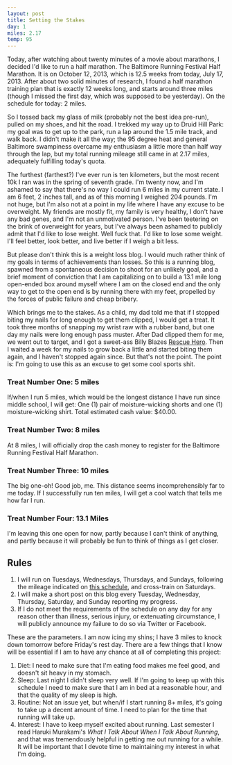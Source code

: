 ```yaml
---
layout: post
title: Setting the Stakes
day: 1
miles: 2.17
temp: 95
---
```


Today, after watching about twenty minutes of a movie about marathons, I decided I'd like to run a half marathon. The Baltimore Running Festival Half Marathon. It is on October 12, 2013, which is 12.5 weeks from today, July 17, 2013. After about two solid minutes of research, I found a half marathon training plan that is exactly 12 weeks long, and starts around three miles (though I missed the first day, which was supposed to be yesterday). On the schedule for today: 2 miles. 

So I tossed back my glass of milk (probably not the best idea pre-run), pulled on my shoes, and hit the road. I trekked my way up to Druid Hill Park: my goal was to get up to the park, run a lap around the 1.5 mile track, and walk back. I didn't make it all the way; the 95 degree heat and general Baltimore swampiness overcame my enthusiasm a little more than half way through the lap, but my total running mileage still came in at 2.17 miles, adequately fulfilling today's quota. 

The furthest (farthest?) I've ever run is ten kilometers, but the most recent 10k I ran was in the spring of seventh grade. I'm twenty now, and I'm ashamed to say that there's no way I could run 6 miles in my current state. I am 6 feet, 2 inches tall, and as of this morning I weighed 204 pounds. I'm not huge,  but I'm also not at a point in my life where I have any excuse to be overweight. My friends are mostly fit, my family is very healthy, I don't have any bad genes, and I'm not an unmotivated person. I've been teetering on the brink of overweight for years, but I've always been ashamed to publicly admit that I'd like to lose weight. Well fuck that. I'd like to lose some weight. I'll feel better, look better, and live better if I weigh a bit less.

But please don't think this is a weight loss blog. I would much rather think of my goals in terms of achievements than losses. So this is a running blog, spawned from a spontaneous decision to shoot for an unlikely goal, and a brief moment of conviction that I am capitalizing on to build a 13.1 mile long open-ended box around myself where I am on the closed end and the only way to get to the open end is by running there with my feet, propelled by the forces of public failure and cheap bribery.

Which brings me to the stakes. As a child, my dad told me that if I stopped biting my nails for long enough to get them clipped, I would get a treat. It took three months of snapping my wrist raw with a rubber band, but one day my nails were long enough pass muster. After Dad clipped them for me, we went out to target, and I got a sweet-ass Billy Blazes [Rescue Hero](http://www.fisher-price.com/img/product_shots/V0294-rescue-heroes-billy-blazes-b-1.jpg). Then I waited a week for my nails to grow back a little and started biting them again, and I haven't stopped again since. But that's not the point. The point is: I'm going to use this as an excuse to get some cool sports shit.

### Treat Number One: 5 miles
If/when I run 5 miles, which would be the longest distance I have run since middle school, I will get: One (1) pair of moisture-wicking shorts and one (1) moisture-wicking shirt. Total estimated cash value: $40.00.

### Treat Number Two: 8 miles
At 8 miles, I will officially drop the cash money to register for the Baltimore Running Festival Half Marathon.

### Treat Number Three: 10 miles
The big one-oh! Good job, me. This distance seems incomprehensibly far to me today. If I successfully run ten miles, I will get a cool watch that tells me how far I run.

### Treat Number Four: 13.1 Miles
I'm leaving this one open for now, partly because I can't think of anything, and partly because it will probably be fun to think of things as I get closer. 

## Rules
1. I will run on Tuesdays, Wednesdays, Thursdays, and Sundays, following the mileage indicated on [this schedule](http://www.halhigdon.com/training/51131/Half-Marathon-Novice-1-Training-Program), and cross-train on Saturdays.
2. I will make a short post on this blog every Tuesday, Wednesday, Thursday, Saturday, and Sunday reporting my progress.
3. If I do not meet the requirements of the schedule on any day for any reason other than illness, serious injury, or extenuating circumstance, I will publicly announce my failure to do so via Twitter or Facebook.

These are the parameters. I am now icing my shins; I have 3 miles to knock down tomorrow before Friday's rest day. There are a few things that I know will be essential if I am to have any chance at all of completing this project:

1. Diet: I need to make sure that I'm eating food makes me feel good, and doesn't sit heavy in my stomach.
2. Sleep: Last night I didn't sleep very well. If I'm going to keep up with this schedule I need to make sure that I am in bed at a reasonable hour, and that the quality of my sleep is high.
3. Routine: Not an issue yet, but when/if I start running 8+ miles, it's going to take up a decent amount of time. I need to plan for the time that running will take up.
4. Interest: I have to keep myself excited about running. Last semester I read Haruki Murakami's *What I Talk About When I Talk About Running*, and that was tremendously helpful in getting me out running for a while. It will be important that I devote time to maintaining my interest in what I'm doing.






